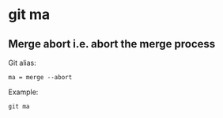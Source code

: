 # git ma

## Merge abort i.e. abort the merge process

Git alias:

```git
ma = merge --abort
```

Example:

```shell
git ma
```
